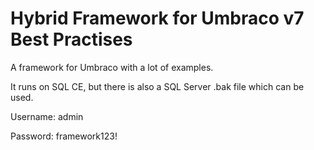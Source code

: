 Hybrid Framework for Umbraco v7 Best Practises
==============================================
A framework for Umbraco with a lot of examples.

It runs on SQL CE, but there is also a SQL Server .bak file which can be used.

Username: admin

Password: framework123!
